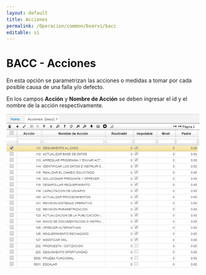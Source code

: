 ```yaml
---
layout: default
title: Acciones
permalink: /Operacion/common/bservi/bacc
editable: si
---
```


# BACC - Acciones

En esta opción se parametrizan las acciones o medidas a tomar por cada posible causa de una falla y/o defecto.  

En los campos **Acción** y **Nombre de Acción** se deben ingresar el id y el nombre de la acción respectivamente.  


![](bacc.png)

